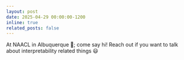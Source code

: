 ```yaml
---
layout: post
date: 2025-04-29 00:00:00-1200
inline: true
related_posts: false
---
```


At NAACL in Albuquerque :cactus:; come say hi! Reach out if you want to talk about interpretability related things :smiley: 
